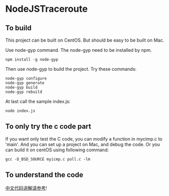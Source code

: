 # NodeJSTraceroute

## To build
This project can be built on CentOS. But should be easy to be built on Mac.

Use node-gyp command.  The node-gyp need to be installed by npm.
```
npm install -g node-gyp
```
Then use node-gyp to build the project. Try these commands:
```
node-gyp configure
node-gyp generate
node-gyp build
node-gyp rebuild 
```
At last call the sample index.js:
```
node index.js
```

## To only try the c code part
If you want only test the C code, you can modify a function in mycimp.c to 'main'.
And you can set up a project on Mac, and debug the code.
Or you can build it on centOS using following command:
```
gcc -D_BSD_SOURCE myicmp.c poll.c -lm
```

## To understand the code

[中文代码讲解请参考](http://blog.pprtc.com/)!

